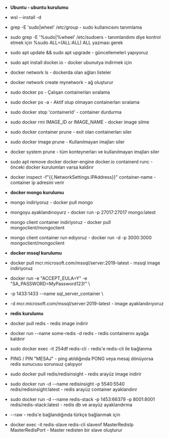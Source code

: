 - **Ubuntu - ubuntu kurulumu**
- wsl --install -d 
- grep -E 'sudo|wheel' /etc/group - sudo kullanıcısını tanımlama
- sudo grep -E '%sudo|%wheel' /etc/sudoers - tanımlandımı diye kontrol etmek için %sudo ALL=(ALL:ALL) ALL yazması gerek
- sudo apt update && sudo apt upgrade - güncellemeleri yapıyoruz
- sudo apt install docker.io - docker ubunutya indirmek için

- docker network ls - dockerda olan ağları listeler
- docker network create mynetwork - ağ oluşturur
- sudo docker ps - Çalışan containerları sıralama 
- sudo docker ps -a - Aktif olup olmayan containerları sıralama
- sudo docker stop 'containerId' - container durdurma
- sudo docker rmi IMAGE_ID or IMAGE_NAME - docker image silme
- sudo docker container prune - exit olan containerları siler
- sudo docker image prune - Kullanılmayan imajları siler
- docker system prune - tüm konteynerları ve kullanılmayan imajları siler
- sudo apt remove docker docker-engine docker.io containerd runc - önceki docker kurulumları varsa kaldırır
- docker inspect -f"{{.NetworkSettings.IPAddress}}" container-name - container ip adresini verir

- **docker mongo kurulumu**
- mongo indiriyoruz - docker pull mongo
- mongoyu ayaklandırıoyurz - docker run -p 27017:27017 mongo:latest 
- mongo client container indiriyoruz -  docker pull mongoclient/mongoclient
- mongo client container run ediyoruz - docker run -d -p 3000:3000 mongoclient/mongoclient

- **docker mssql kurulumu**
- docker pull mcr.microsoft.com/mssql/server:2019-latest - mssql image indiriyoruz
- docker run -e "ACCEPT_EULA=Y" -e "SA_PASSWORD=MyPassword123!" \
- -p 1433:1433 --name sql_server_container \
- -d mcr.microsoft.com/mssql/server:2019-latest - image ayaklandırıyoruz

- **redis kurulumu**
- docker pull redis - redis image indirir
- docker run --name some-redis -d redis - redis containerını ayağa kaldırır
- sudo docker exec -it 254df redis-cli - redis'e redis-cli ile bağlanma
- PING / PIN "MESAJ" - ping atıldığında PONG veya mesaj dönüyorsa redis sunucusu sorunsuz çalışıyor 
- sudo docker pull redis/redisinsight - redis arayüz image indirir
- sudo docker run -d --name redisinsight -p 5540:5540 redis/redisinsight:latest - redis arayüz container ayaklandırır
- sudo docker run -d --name redis-stack -p 1453:66379 -p 8001:8001 redis/redis-stack:latest - redis db ve arayüz ayaklandırma
- --raw - redis'e bağlandığında türkçe bağlanmak için
- docker exec -it redis-slave redis-cli slaveof MasterRedisIp MasterRedisPort - Master redisten bir slave oluşturur


